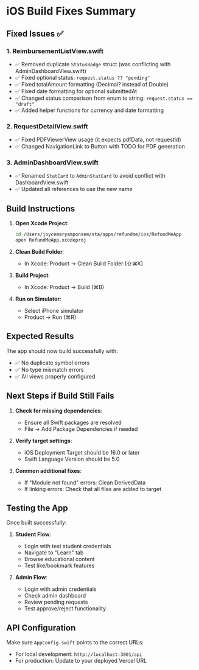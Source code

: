# iOS Build Fixes Summary

## Fixed Issues ✅

### 1. **ReimbursementListView.swift**
- ✅ Removed duplicate `StatusBadge` struct (was conflicting with AdminDashboardView.swift)
- ✅ Fixed optional status: `request.status ?? "pending"`
- ✅ Fixed totalAmount formatting (Decimal? instead of Double)
- ✅ Fixed date formatting for optional submittedAt
- ✅ Changed status comparison from enum to string: `request.status == "draft"`
- ✅ Added helper functions for currency and date formatting

### 2. **RequestDetailView.swift**
- ✅ Fixed PDFViewerView usage (it expects pdfData, not requestId)
- ✅ Changed NavigationLink to Button with TODO for PDF generation

### 3. **AdminDashboardView.swift**
- ✅ Renamed `StatCard` to `AdminStatCard` to avoid conflict with DashboardView.swift
- ✅ Updated all references to use the new name

## Build Instructions

1. **Open Xcode Project**:
   ```bash
   cd /Users/joycemaryamponsem/sta/apps/refundme/ios/RefundMeApp
   open RefundMeApp.xcodeproj
   ```

2. **Clean Build Folder**:
   - In Xcode: Product → Clean Build Folder (⇧⌘K)

3. **Build Project**:
   - In Xcode: Product → Build (⌘B)

4. **Run on Simulator**:
   - Select iPhone simulator
   - Product → Run (⌘R)

## Expected Results

The app should now build successfully with:
- ✅ No duplicate symbol errors
- ✅ No type mismatch errors
- ✅ All views properly configured

## Next Steps if Build Still Fails

1. **Check for missing dependencies**:
   - Ensure all Swift packages are resolved
   - File → Add Package Dependencies if needed

2. **Verify target settings**:
   - iOS Deployment Target should be 16.0 or later
   - Swift Language Version should be 5.0

3. **Common additional fixes**:
   - If "Module not found" errors: Clean DerivedData
   - If linking errors: Check that all files are added to target

## Testing the App

Once built successfully:
1. **Student Flow**:
   - Login with test student credentials
   - Navigate to "Learn" tab
   - Browse educational content
   - Test like/bookmark features

2. **Admin Flow**:
   - Login with admin credentials
   - Check admin dashboard
   - Review pending requests
   - Test approve/reject functionality

## API Configuration

Make sure `AppConfig.swift` points to the correct URLs:
- For local development: `http://localhost:3001/api`
- For production: Update to your deployed Vercel URL